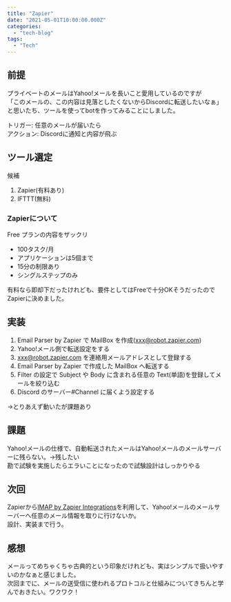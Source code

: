 ```yaml
---
title: "Zapier"
date: "2021-05-01T10:00:00.000Z"
categories: 
  - "tech-blog"
tags: 
  - "Tech"
---
```


## 前提
プライベートのメールはYahoo!メールを長いこと愛用しているのですが  
「このメールの、この内容は見落としたくないからDiscordに転送したいなぁ」  
と思いたち、ツールを使ってbotを作ってみることにしました。  

トリガー: 任意のメールが届いたら  
アクション: Discordに通知と内容が飛ぶ  

## ツール選定
候補  
1. Zapier(有料あり)
2. IFTTT(無料)

### Zapierについて
Free プランの内容をザックリ  
- 100タスク/月
- アプリケーションは5個まで
- 15分の制限あり
- シングルステップのみ

有料なら即却下だったけれども、要件としてはFreeで十分OKそうだったのでZapierに決めました。

## 実装
1. Email Parser by Zapier で MailBox を作成(xxx@robot.zapier.com)
2. Yahoo!メール側で転送設定をする
3. xxx@robot.zapier.com を連絡用メールアドレスとして登録する
4. Email Parser by Zapier で作成した MailBox へ転送する
5. Filter の設定で Subject や Body に含まれる任意の Text(単語)を登録してメールを絞り込む
6. Discord のサーバー#Channel に届くよう設定する

→とりあえず動いたが課題あり  

## 課題
Yahoo!メールの仕様で、自動転送されたメールはYahoo!メールのメールサーバーに残らない。→残したい  
勘で試験を実施したらエラいことになったので試験設計はしっかりやる  

## 次回
Zapierから[IMAP by Zapier Integrations](https://zapier.com/apps/imap/integrations)を利用して、Yahoo!メールのメールサーバーへ任意のメール情報を取りに行けないか。  
設計、実装まで行う。

## 感想
メールってめちゃくちゃ古典的という印象だけれども、実はシンプルで扱いやすいのかなぁと感じました。  
次回までに、メールの送受信に使われるプロトコルと仕組みについてきちんと学んでおきたい。ワクワク！